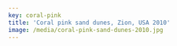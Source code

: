 ```yaml
---
key: coral-pink
title: 'Coral pink sand dunes, Zion, USA 2010'
image: /media/coral-pink-sand-dunes-2010.jpg
---
```



